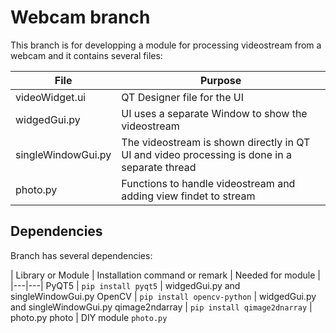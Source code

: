 # Webcam branch

This branch is for developping a module for processing videostream from a webcam and it contains several files:

| File | Purpose |
|---|---|
videoWidget.ui | QT Designer file for the UI
widgedGui.py | UI uses a separate Window to show the videostream
singleWindowGui.py | The videostream is shown directly in QT UI and video processing is done in a separate thread
photo.py | Functions to handle videostream and adding view findet to stream

## Dependencies

Branch has several dependencies:

| Library or Module | Installation command or remark | Needed for module |
|---|---|
PyQT5 | `pip install pyqt5` | widgedGui.py and singleWindowGui.py
OpenCV | `pip install opencv-python` | widgedGui.py and singleWindowGui.py
qimage2ndarray | `pip install qimage2dnarray` | photo.py
photo | DIY module `photo.py`
